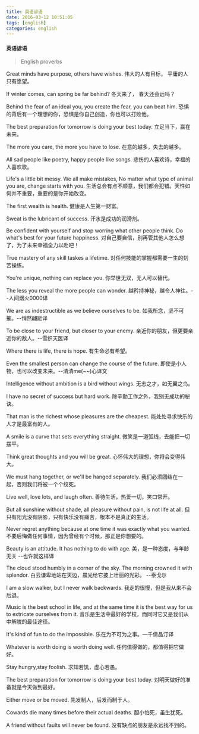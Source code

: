 ```yaml
---
title: 英语谚语
date: 2016-03-12 10:51:05
tags: [english]
categories: english
---
```


#### 英语谚语
> English proverbs 

<!-- more -->
 
Great minds have purpose, others have wishes.
伟大的人有目标， 平庸的人只有愿望。


If winter comes, can spring be far behind?
冬天来了， 春天还会远吗？

Behind the fear of an ideal you, you create the fear, you can beat him.
恐惧的背后有一个理想的你，恐惧是你自己创造，你也可以打败他。

The best preparation for tomorrow is doing your best today.
立足当下，赢在未来。

The more you care, the more you have to lose.
在意的越多，失去的越多。

All sad people like poetry, happy people like songs.
悲伤的人喜欢诗，幸福的人喜欢歌。

Life's a little bit messy. We all make mistakes, No matter what type of animal you are, change starts with you.
生活总会有点不顺意，我们都会犯错。天性如何并不重要，重要的是你开始改变。

The first wealth is health.
健康是人生第一财富。

Sweat is the lubricant of success.
汗水是成功的润滑剂。

Be confident with yourself and stop worring what other people think. Do what's best for your future happiness.
对自己要自信，别再管其他人怎么想了，为了未来幸福全力以赴吧！

True mastery of any skill taskes a lifetime.
对任何技能的掌握都需要一生的刻苦操练。

You're unique, nothing can replace you.
你举世无双，无人可以替代。

The less you reveal the more people can wonder.
越矜持神秘，越令人神往。--人间烟火0000译

We are as indestructible as we believe ourselves to be.
如我所念，坚不可摧。--悄然翩跹译

To be close to your friend, but closer to your enemy.
亲近你的朋友，但更要亲近你的敌人。--雪织天医译

Where there is life, there is hope.
有生命必有希望。

Even the smallest person can change the course of the future.
即使是小人物，也可以改变未来。--清清me(~~)心译文

Intelligence without ambition is a bird without wings.
无志之才，如无翼之鸟。

I have no secret of success but hard work.
除辛勤工作之外，我别无成功的秘诀。

That man is the richest whose pleasures are the cheapest.
能处处寻求快乐的人才是最富有的人。

A smile is a curve that sets everything straight.
微笑是一道弧线，去能把一切摆平。

Think great thoughts and you will be great.
心怀伟大的理想，你将会变得伟大。

We must hang together, or we'll be hanged separately.
我们必须团结在一起，否则我们将被一个个绞死。

Live well, love lots, and laugh often.
善待生活，热爱一切，笑口常开。

But all sunshine without shade, all pleasure without pain, is not life at all.
但只有阳光没有阴影，只有快乐没有痛苦，根本不是真正的生活。

Never regret anything because at one time it was exactly what you wanted.
不要后悔做任何事情，因为曾经有个时候，那正是你想要的。

Beauty is an attitude. It has nothing to do with age.
美，是一种态度，与年龄无关  --也许就这样译

The cloud stood humbly in a corner of the sky. The morning crowned it with splendor.
白云谦卑地站在天边，晨光给它披上壮丽的光彩。 --泰戈尔

I am a slow walker, but I never walk backwards.
我走的很慢，但是我从来不会后退。

Music is the best school in life, and at the same time it is the best way   for us to extricate ourselves from it.
音乐是生活中最好的学校，而同时它又是我们从中解脱的最佳途径。

It's kind of fun to do the impossible.
乐在为不可为之事。—千倩晶汀译

Whatever is worth doing is worth doing well.
任何值得做的，都值得把它做好。

Stay hungry,stay foolish.
求知若饥，虚心若愚。

The best preparation for tomorrow is doing your best today.
对明天做好的准备就是今天做到最好。

Either move or be moved.
先发制人，后发而制于人。

Cowards die many times before their actual deaths.
胆小怕死，虽生犹死。

A friend without faults will never be found.
没有缺点的朋友是永远找不到的。

